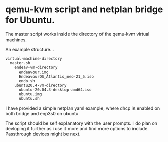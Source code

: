 # qemu-kvm script and netplan bridge for Ubuntu.

The master script works inside the directory of the qemu-kvm virtual machines.

An example structure...

~~~
virtual-machine-directory
  master.sh
    endeav-vm-directory
      endeavour.img
      EndeavourOS_Atlantis_neo-21_5.iso
      endo.sh
    ubuntu20.4-vm-directory
      ubuntu-20.04.3-desktop-amd64.iso
      ubuntu.img
      ubuntu.sh
~~~

I have provided a simple netplan yaml example, where dhcp is enabled on both bridge and enp3s0 on ubuntu

The script should be self explanatory with the user prompts. I do plan on devloping it further as i use it more and find
more options to include. Passthrough devices might be next.
